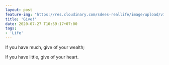 ```yaml
---
layout: post
feature-img: "https://res.cloudinary.com/sdees-reallife/image/upload/v1555658919/sample_feature_img.png"
title: 'Give!'
date: 2020-07-27 T10:59:17+07:00
tags:
- 'Life'
---
```

If you have much, give of your wealth;

<i class="fa fa-child" style="color:plum"></i>

If you have little, give of your heart.
